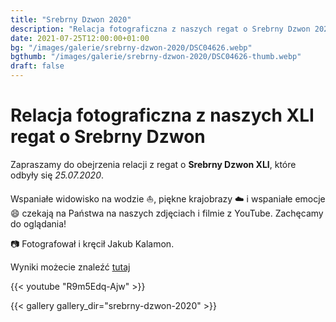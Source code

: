 ```yaml
---
title: "Srebrny Dzwon 2020"
description: "Relacja fotograficzna z naszych regat o Srebrny Dzwon 2020"
date: 2021-07-25T12:00:00+01:00
bg: "/images/galerie/srebrny-dzwon-2020/DSC04626.webp"
bgthumb: "/images/galerie/srebrny-dzwon-2020/DSC04626-thumb.webp"
draft: false
---
```



# Relacja fotograficzna z naszych XLI regat o Srebrny Dzwon

Zapraszamy do obejrzenia relacji z regat o **Srebrny Dzwon XLI**, które odbyły się *25.07.2020*. 

Wspaniałe widowisko na wodzie ⛵, piękne krajobrazy ☁️ i wspaniałe emocje 😄 czekają na Państwa na naszych zdjęciach i filmie z YouTube. Zachęcamy do oglądania!

📷 Fotografował i kręcił Jakub Kalamon.

Wyniki możecie znaleźć [tutaj](/aktualnosci/wyniki-xli-regat-o-srebrny-dzwon/)

{{< youtube "R9m5Edq-Ajw" >}}


{{< gallery gallery_dir="srebrny-dzwon-2020" >}}